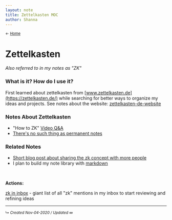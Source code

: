 ```yaml
---
layout: note
title: Zettelkasten MOC
author: Shanna
---
```


<small>← [Home](../home-note)</small>

# Zettelkasten
*Also referred to in my notes as "ZK"*

### What is it? How do I use it?

First learned about zettelkasten from [www.zettelkasten.de](https://zettelkasten.de/) while searching for better ways to organize my ideas and projects. See notes about the website: [zettelkasten-de-website](zettelkasten-de-website.md)


### Notes About Zettelkasten
- "How to ZK" [Video Q&A](videos-on-how-to-zk)
- [There's no such thing as permanent notes](zettelkasten-not-permanent-notes)

### Related Notes
- [Short blog post about sharing the zk concept with more people](show-people-zettelkasten-via-job-site)
- I plan to build my note library with [markdown](-markdown.md)

<br>

**Actions:**

[zk in inbox](../zk-sgs/zk%20in%20inbox.md) - giant list of all "zk" mentions in my inbox to start reviewing and refining ideas


------------------------
<small>↳ <i>Created Nov-04-2020 / Updated ∞ </i></small>